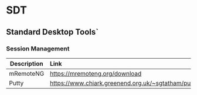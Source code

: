 # SDT
## Standard Desktop Tools`

### Session Management
|Description| Link|
|-----------|:-----|
|mRemoteNG|https://mremoteng.org/download|
|Putty|https://www.chiark.greenend.org.uk/~sgtatham/putty/latest.html|


